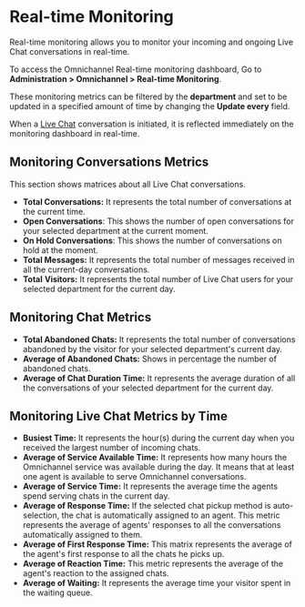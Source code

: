 # Real-time Monitoring

Real-time monitoring allows you to monitor your incoming and ongoing Live Chat conversations in real-time.

To access the Omnichannel Real-time monitoring dashboard, Go to **Administration > Omnichannel > Real-time Monitoring**.

These monitoring metrics can be filtered by the **department** and set to be updated in a specified amount of time by changing the **Update every** field.

When a [Live Chat](livechat-widget-installation.md) conversation is initiated, it is reflected immediately on the monitoring dashboard in real-time.

## Monitoring Conversations Metrics

This section shows matrices about all Live Chat conversations.

* **Total Conversations:** It represents the total number of conversations at the current time.
* **Open Conversations**: This shows the number of open conversations for your selected department at the current moment.
* **On Hold Conversations**: This shows the number of conversations on hold at the moment.
* **Total Messages:** It represents the total number of messages received in all the current-day conversations.
* **Total** **Visitors:** It represents the total number of Live Chat users for your selected department for the current day.

## Monitoring Chat Metrics

* **Total Abandoned Chats:** It represents the total number of conversations abandoned by the visitor for your selected department's current day.
* **Average of Abandoned Chats:** Shows in percentage the number of abandoned chats.
* **Average of Chat Duration Time:** It represents the average duration of all the conversations of your selected department for the current day.

## Monitoring Live Chat Metrics by Time

* **Busiest Time:** It represents the hour(s) during the current day when you received the largest number of incoming chats.
* **Average of Service Available Time:** It represents how many hours the Omnichannel service was available during the day. It means that at least one agent is available to serve Omnichannel conversations.
* **Average of Service Time:** It represents the average time the agents spend serving chats in the current day.
* **Average of Response Time:** If the selected chat pickup method is auto-selection, the chat is automatically assigned to an agent. This metric represents the average of agents' responses to all the conversations automatically assigned to them.
* **Average of First Response Time:** This matrix represents the average of the agent's first response to all the chats he picks up.
* **Average of Reaction Time:** This metric represents the average of the agent's reaction to the assigned chats.
* **Average of Waiting:** It represents the average time your visitor spent in the waiting queue.
